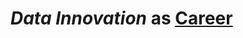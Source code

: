 _Data Innovation_ as [Career](https://github.com/paion-data)
============================================================
